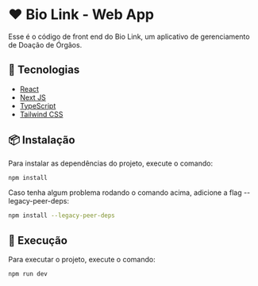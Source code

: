 # ❤️ Bio Link - Web App

Esse é o código de front end do Bio Link, um aplicativo de gerenciamento de Doação de Órgãos.

## 🚀 Tecnologias

- [React](https://reactjs.org)
- [Next JS](https://nextjs.org)
- [TypeScript](https://www.typescriptlang.org)
- [Tailwind CSS](https://tailwindcss.com)

## 📦 Instalação

Para instalar as dependências do projeto, execute o comando:

```bash
npm install
```

Caso tenha algum problema rodando o comando acima, adicione a flag --legacy-peer-deps:

```bash
npm install --legacy-peer-deps
```

## 🚦 Execução

Para executar o projeto, execute o comando:

```bash
npm run dev
```